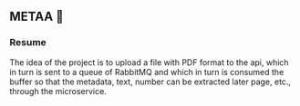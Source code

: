 ## METAA 💬

### Resume

The idea of the project is to upload a file with PDF format to the api, which in turn is sent to a queue of RabbitMQ and which in turn is consumed the buffer so that the metadata, text, number can be extracted later page, etc., through the microservice.
